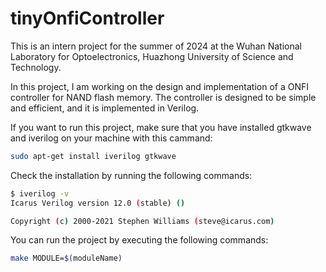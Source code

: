 # tinyOnfiController
This is an intern project for the summer of 2024 at the Wuhan National Laboratory for Optoelectronics, Huazhong University of Science and Technology.

In this project, I am working on the design and implementation of a ONFI controller for NAND flash memory. The controller is designed to be simple and efficient, and it is implemented in Verilog.

If you want to run this project, make sure that you have installed gtkwave and iverilog on your machine with this cammand:

```bash
sudo apt-get install iverilog gtkwave
```

Check the installation by running the following commands:

```bash
$ iverilog -v
Icarus Verilog version 12.0 (stable) ()

Copyright (c) 2000-2021 Stephen Williams (steve@icarus.com)
```

You can run the project by executing the following commands:

```bash
make MODULE=$(moduleName)
```
